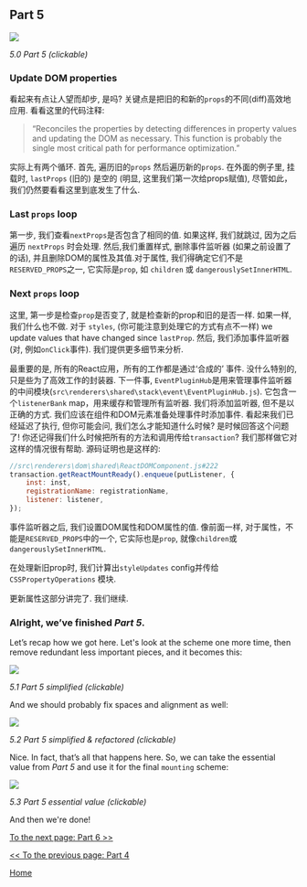 ## Part 5

[![](https://rawgit.com/Bogdan-Lyashenko/Under-the-hood-ReactJS/master/stack/images/5/part-5.svg)](https://rawgit.com/Bogdan-Lyashenko/Under-the-hood-ReactJS/master/stack/images/5/part-5.svg)

<em>5.0 Part 5 (clickable)</em>

### Update DOM properties

看起来有点让人望而却步, 是吗? 关键点是把旧的和新的`props`的不同(diff)高效地应用. 
看看这里的代码注释:
> “Reconciles the properties by detecting differences in property values and updating the DOM as necessary. This function is probably the single most critical path for performance optimization.”

实际上有两个循环. 首先, 遍历旧的`props` 然后遍历新的`props`. 在外面的例子里, 挂载时, `lastProps` (旧的) 是空的 (明显, 这里我们第一次给props赋值), 尽管如此，我们仍然要看看这里到底发生了什么.

### Last `props` loop
第一步, 我们查看`nextProps`是否包含了相同的值. 如果这样, 我们就跳过, 因为之后遍历 `nextProps` 时会处理. 然后,我们重置样式, 删除事件监听器 (如果之前设置了的话), 并且删除DOM的属性及其值.对于属性, 我们得确定它们不是`RESERVED_PROPS`之一, 它实际是`prop`, 如 `children` 或 `dangerouslySetInnerHTML`.

### Next `props` loop
这里, 第一步是检查`prop`是否变了, 就是检查新的prop和旧的是否一样. 如果一样, 我们什么也不做. 对于 `styles`, (你可能注意到处理它的方式有点不一样) we update values that have changed since `lastProp`. 然后, 我们添加事件监听器 (对, 例如`onClick`事件). 我们提供更多细节来分析.

最重要的是, 所有的React应用，所有的工作都是通过‘合成的’ 事件. 没什么特别的, 只是些为了高效工作的封装器. 下一件事, `EventPluginHub`是用来管理事件监听器的中间模块(`src\renderers\shared\stack\event\EventPluginHub.js`). 它包含一个`listenerBank` map，用来缓存和管理所有监听器.
我们将添加监听器, 但不是以正确的方式. 我们应该在组件和DOM元素准备处理事件时添加事件. 看起来我们已经延迟了执行, 但你可能会问, 我们怎么才能知道什么时候? 是时候回答这个问题了! 你还记得我们什么时候把所有的方法和调用传给`transaction`? 我们那样做它对这样的情况很有帮助. 源码证明也是这样的:

```javascript
//src\renderers\dom\shared\ReactDOMComponent.js#222
transaction.getReactMountReady().enqueue(putListener, {
    inst: inst,
    registrationName: registrationName,
    listener: listener,
});
```

事件监听器之后, 我们设置DOM属性和DOM属性的值. 像前面一样, 对于属性，不能是`RESERVED_PROPS`中的一个, 它实际也是`prop`, 就像`children`或`dangerouslySetInnerHTML`.

在处理新旧prop时, 我们计算出`styleUpdates` config并传给`CSSPropertyOperations` 模块.

更新属性这部分讲完了. 我们继续.

### Alright, we’ve finished *Part 5*.

Let’s recap how we got here. Let's look at the scheme one more time, then remove redundant less important pieces, and it becomes this:

[![](https://rawgit.com/Bogdan-Lyashenko/Under-the-hood-ReactJS/master/stack/images/5/part-5-A.svg)](https://rawgit.com/Bogdan-Lyashenko/Under-the-hood-ReactJS/master/stack/images/5/part-5-A.svg)

<em>5.1 Part 5 simplified (clickable)</em>

And we should probably fix spaces and alignment as well:

[![](https://rawgit.com/Bogdan-Lyashenko/Under-the-hood-ReactJS/master/stack/images/5/part-5-B.svg)](https://rawgit.com/Bogdan-Lyashenko/Under-the-hood-ReactJS/master/stack/images/5/part-5-B.svg)

<em>5.2 Part 5 simplified & refactored (clickable)</em>

Nice. In fact, that’s all that happens here. So, we can take the essential value from *Part 5* and use it for the final `mounting` scheme:

[![](https://rawgit.com/Bogdan-Lyashenko/Under-the-hood-ReactJS/master/stack/images/5/part-5-C.svg)](https://rawgit.com/Bogdan-Lyashenko/Under-the-hood-ReactJS/master/stack/images/5/part-5-C.svg)

<em>5.3 Part 5 essential value (clickable)</em>

And then we're done!


[To the next page: Part 6 >>](./Part-6.md)

[<< To the previous page: Part 4](./Part-4.md)


[Home](../../README.md)
